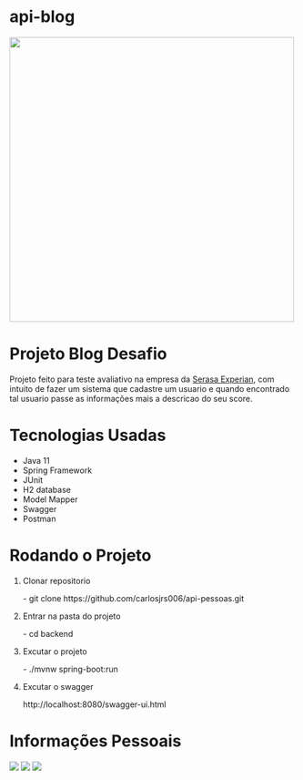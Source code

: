 # api-blog
<img src="https://www.paranaurgente.com.br/cache/serasa-limpa-nome-acao-para-consumidor-limpar-nome-e-quitar-dividas-e-so-ate-amanha-5dec7-1280x720.png" width="500px" heigth ="200px" />
<h1>Projeto Blog Desafio</h1>
<p>Projeto feito para teste avaliativo na empresa da <a href="https://www.linkedin.com/company/serasaexperian/" target="_blank">Serasa Experian</a>, com intuito de fazer um sistema que cadastre um usuario e quando encontrado tal usuario passe as informações mais a descricao do seu score.</p>
<h1>Tecnologias Usadas</h1>
<ul>
  <li>Java 11</li>
  <li>Spring Framework</li>
  <li>JUnit</li>
  <li>H2 database</li>
  <li>Model Mapper</li>
  <li>Swagger</li>
  <li>Postman</li>
</ul>

<h1>Rodando o Projeto</h1>

<ol>
  <li>Clonar repositorio</br><p>- git clone https://github.com/carlosjrs006/api-pessoas.git</p></li>
  <li>Entrar na pasta do projeto</br> <p>- cd backend</p></li>
  <li>Excutar o projeto</br> <p>- ./mvnw spring-boot:run</p></li> 
  <li>Excutar o swagger<br/> <p>http://localhost:8080/swagger-ui.html</p></li>
</ol>

<h1>Informações Pessoais</h1>

<a href="https://instagram.com/carlos.jrs" target="_blank"><img src="https://img.shields.io/badge/-Instagram-%23E4405F?style=for-the-badge&logo=instagram&logoColor=white" target="_blank"></a>
   <a href="mailto:carlosjrs06.cj@gmail.com"><img src="https://img.shields.io/badge/-Gmail-%23333?style=for-the-badge&logo=gmail&logoColor=white" target="_blank"></a>
  <a href="https://www.linkedin.com/in/carlos-junio-pereira-de-souza-a824a5204/" target="_blank"><img src="https://img.shields.io/badge/-LinkedIn-%230077B5?style=for-the-badge&logo=linkedin&logoColor=white" target="_blank"></a> 
          
